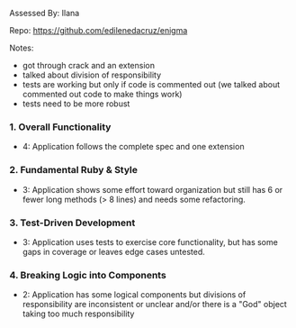 Assessed By: Ilana

Repo: https://github.com/edilenedacruz/enigma

Notes:
- got through crack and an extension
- talked about division of responsibility 
- tests are working but only if code is commented out (we talked about commented out code to make things work)
- tests need to be more robust

### 1. Overall Functionality

* 4: Application follows the complete spec and one extension

### 2. Fundamental Ruby & Style

* 3:  Application shows some effort toward organization but still has 6 or fewer long methods (> 8 lines) and needs some refactoring.

### 3. Test-Driven Development

* 3: Application uses tests to exercise core functionality, but has some gaps in coverage or leaves edge cases untested.

### 4. Breaking Logic into Components

* 2: Application has some logical components but divisions of responsibility are inconsistent or unclear and/or there is a "God" object taking too much responsibility
